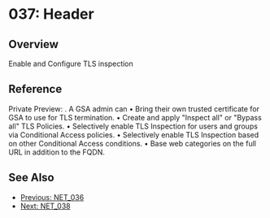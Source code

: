 ﻿# 037: Header
## Overview
Enable and Configure TLS inspection

## Reference
Private Preview:  .  A GSA admin can  • Bring their own trusted certificate for GSA to use for TLS termination. • Create and apply "Inspect all" or "Bypass all" TLS Policies. • Selectively enable TLS Inspection for users and groups via Conditional Access policies. • Selectively enable TLS Inspection based on other Conditional Access conditions. • Base web categories on the full URL in addition to the FQDN.

## See Also
- [Previous: NET_036](NET_036.md)
- [Next: NET_038](NET_038.md)
